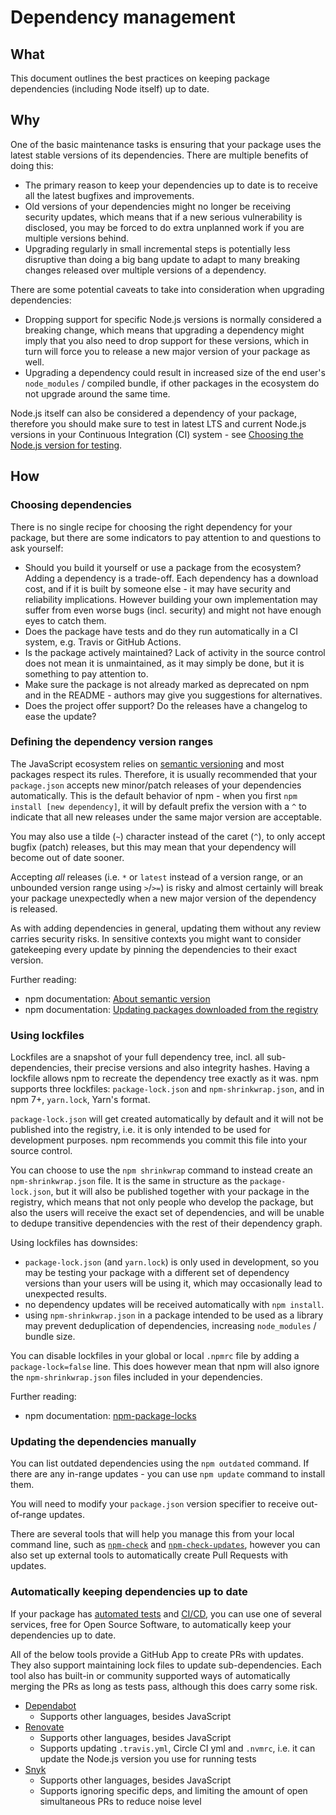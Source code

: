 # Dependency management

## What

This document outlines the best practices on keeping package dependencies (including Node itself) up to date.

## Why

One of the basic maintenance tasks is ensuring that your package uses the latest stable versions of its dependencies. There are multiple benefits of doing this:

- The primary reason to keep your dependencies up to date is to receive all the latest bugfixes and improvements.
- Old versions of your dependencies might no longer be receiving security updates, which means that if a new serious vulnerability is disclosed, you may be forced to do extra unplanned work if you are multiple versions behind.
- Upgrading regularly in small incremental steps is potentially less disruptive than doing a big bang update to adapt to many breaking changes released over multiple versions of a dependency.

There are some potential caveats to take into consideration when upgrading dependencies:

- Dropping support for specific Node.js versions is normally considered a breaking change, which means that upgrading a dependency might imply that you also need to drop support for these versions, which in turn will force you to release a new major version of your package as well.
- Upgrading a dependency could result in increased size of the end user's `node_modules` / compiled bundle, if other packages in the ecosystem do not upgrade around the same time.

Node.js itself can also be considered a dependency of your package, therefore you should make sure to test in latest LTS and current Node.js versions in your Continuous Integration (CI) system - see [Choosing the Node.js version for testing](https://medium.com/@nodejs/choosing-the-node-js-versions-for-your-ci-tests-hint-use-lts-89b67f68d7ca).

## How

### Choosing dependencies

There is no single recipe for choosing the right dependency for your package, but there are some indicators to pay attention to and questions to ask yourself:

- Should you build it yourself or use a package from the ecosystem? Adding a dependency is a trade-off. Each dependency has a download cost, and if it is built by someone else - it may have security and reliability implications. However building your own implementation may suffer from even worse bugs (incl. security) and might not have enough eyes to catch them. 
- Does the package have tests and do they run automatically in a CI system, e.g. Travis or GitHub Actions.
- Is the package actively maintained? Lack of activity in the source control does not mean it is unmaintained, as it may simply be done, but it is something to pay attention to.
- Make sure the package is not already marked as deprecated on npm and in the README - authors may give you suggestions for alternatives.
- Does the project offer support? Do the releases have a changelog to ease the update?
  

### Defining the dependency version ranges

The JavaScript ecosystem relies on [semantic versioning](https://semver.org/) and most packages respect its rules. Therefore, it is usually recommended that your `package.json` accepts new minor/patch releases of your dependencies automatically. This is the default behavior of npm - when you first `npm install [new dependency]`, it will by default prefix the version with a `^` to indicate that all new releases under the same major version are acceptable.

You may also use a tilde (`~`) character instead of the caret (`^`), to only accept bugfix (patch) releases, but this may mean that your dependency will become out of date sooner.

Accepting _all_ releases (i.e. `*` or `latest` instead of a version range, or an unbounded version range using `>`/`>=`) is risky and almost certainly will break your package unexpectedly when a new major version of the dependency is released.

As with adding dependencies in general, updating them without any review carries security risks. In sensitive contexts you might want to consider gatekeeping every update by pinning the dependencies to their exact version.

Further reading:

- npm documentation: [About semantic version](https://docs.npmjs.com/about-semantic-versioning)
- npm documentation: [Updating packages downloaded from the registry](https://docs.npmjs.com/updating-packages-downloaded-from-the-registry)

### Using lockfiles

Lockfiles are a snapshot of your full dependency tree, incl. all sub-dependencies, their precise versions and also integrity hashes. Having a lockfile allows npm to recreate the dependency tree exactly as it was. npm supports three lockfiles: `package-lock.json` and `npm-shrinkwrap.json`, and in npm 7+, `yarn.lock`, Yarn's format.

`package-lock.json` will get created automatically by default and it will not be published into the registry, i.e. it is only intended to be used for development purposes. npm recommends you commit this file into your source control.

You can choose to use the `npm shrinkwrap` command to instead create an `npm-shrinkwrap.json` file. It is the same in structure as the `package-lock.json`, but it will also be published together with your package in the registry, which means that not only people who develop the package, but also the users will receive the exact set of dependencies, and will be unable to dedupe transitive dependencies with the rest of their dependency graph.

Using lockfiles has downsides:

- `package-lock.json` (and `yarn.lock`) is only used in development, so you may be testing your package with a different set of dependency versions than your users will be using it, which may occasionally lead to unexpected results.
- no dependency updates will be received automatically with `npm install`.
- using `npm-shrinkwrap.json` in a package intended to be used as a library may prevent deduplication of dependencies, increasing `node_modules` / bundle size.

You can disable lockfiles in your global or local `.npmrc` file by adding a `package-lock=false` line. This does however mean that npm will also ignore the `npm-shrinkwrap.json` files included in your dependencies.

Further reading:

- npm documentation: [npm-package-locks](https://docs.npmjs.com/files/package-locks)

### Updating the dependencies manually

You can list outdated dependencies using the `npm outdated` command. If there are any in-range updates - you can use `npm update` command to install them.

You will need to modify your `package.json` version specifier to receive out-of-range updates.

There are several tools that will help you manage this from your local command line, such as [`npm-check`](https://www.npmjs.com/package/npm-check) and [`npm-check-updates`](https://www.npmjs.com/package/npm-check-updates), however you can also set up external tools to automatically create Pull Requests with updates. 

### Automatically keeping dependencies up to date

If your package has [automated tests](testing-guidelines.md) and [CI/CD](ci-cd-guidelines.md), you can use one of several services, free for Open Source Software, to automatically keep your dependencies up to date.

All of the below tools provide a GitHub App to create PRs with updates. They also support maintaining lock files to update sub-dependencies. Each tool also has built-in or community supported ways of automatically merging the PRs as long as tests pass, although this does carry some risk.

- [Dependabot](https://dependabot.com/)
    - Supports other languages, besides JavaScript 
- [Renovate](https://renovate.whitesourcesoftware.com/)
    - Supports other languages, besides JavaScript
    - Supports updating `.travis.yml`, Circle CI yml and `.nvmrc`, i.e. it can update the Node.js version you use for running tests
- [Snyk](https://snyk.io/)
    - Supports other languages, besides JavaScript
    - Supports ignoring specific deps, and limiting the amount of open simultaneous PRs to reduce noise level
